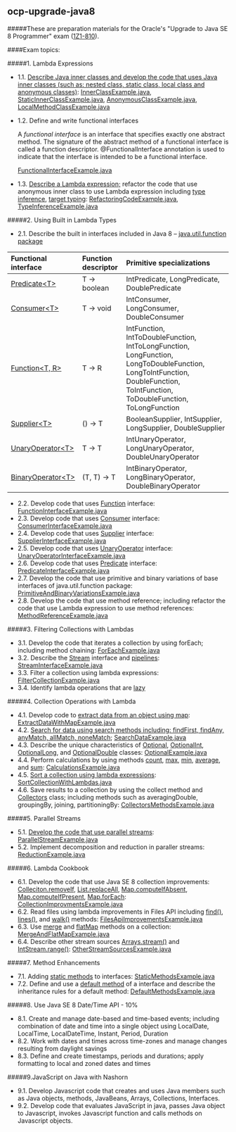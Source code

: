 ocp-upgrade-java8
-----------------

#####These are preparation materials for the Oracle's "Upgrade to Java SE 8 Programmer" exam \([1Z1-810](http://education.oracle.com/pls/web_prod-plq-dad/db_pages.getpage?page_id=5001&get_params=p_exam_id:1Z0-810)\).

####Exam topics:

#####1. Lambda Expressions
- 1.1. [Describe Java inner classes and develop the code that uses Java inner classes (such as: nested class, static class, local class and anonymous classes)](http://docs.oracle.com/javase/tutorial/java/javaOO/nested.html): [InnerClassExample.java](https://github.com/igor-baiborodine/java-various-examples/blob/master/ocp-upgrade-java8/src/main/java/com/kiroule/ocpupgradejava8/topic1_1/InnerClassExample.java),   [StaticInnerClassExample.java](https://github.com/igor-baiborodine/java-various-examples/blob/master/ocp-upgrade-java8/src/main/java/com/kiroule/ocpupgradejava8/topic1_1/StaticInnerClassExample.java),     [AnonymousClassExample.java](https://github.com/igor-baiborodine/java-various-examples/blob/master/ocp-upgrade-java8/src/main/java/com/kiroule/ocpupgradejava8/topic1_1/AnonymousClassExample.java),     [LocalMethodClassExample.java](https://github.com/igor-baiborodine/java-various-examples/blob/master/ocp-upgrade-java8/src/main/java/com/kiroule/ocpupgradejava8/topic1_1/LocalMethodClassExample.java)
    
- 1.2. Define and write functional interfaces

  A _functional interface_ is an interface that specifies exactly one abstract method. The signature of the abstract method of a functional interface is called a function descriptor. @FunctionalInterface annotation is used to indicate that the interface is intended to be a functional interface.
  
  [FunctionalInterfaceExample.java](https://github.com/igor-baiborodine/java-various-examples/blob/master/ocp-upgrade-java8/src/main/java/com/kiroule/ocpupgradejava8/topic2_2/FunctionInterfaceExample.java) 
  
- 1.3. [Describe a Lambda expression;](http://en.wikipedia.org/wiki/Anonymous_function#Java) refactor the code that use anonymous inner class to use Lambda expression including [type inference](http://docs.oracle.com/javase/tutorial/java/generics/genTypeInference.html), [target typing](http://docs.oracle.com/javase/tutorial/java/javaOO/lambdaexpressions.html#target-typing):   [RefactoringCodeExample.java](https://github.com/igor-baiborodine/java-various-examples/blob/master/ocp-upgrade-java8/src/main/java/com/kiroule/ocpupgradejava8/topic1_3/RefactoringCodeExample.java),   [TypeInferenceExample.java](https://github.com/igor-baiborodine/java-various-examples/blob/master/ocp-upgrade-java8/src/main/java/com/kiroule/ocpupgradejava8/topic1_3/TypeInferenceExample.java)
      
#####2. Using Built in Lambda Types
- 2.1. Describe the built in interfaces included in Java 8 – [java.util.function package](http://docs.oracle.com/javase/8/docs/api/java/util/function/package-summary.html)

|Functional interface|Function descriptor|Primitive specializations|
|:--------------------------|:------------------------|:------------------------|
|[Predicate\<T\>](http://docs.oracle.com/javase/8/docs/api/java/util/function/Predicate.html)|T -> boolean|IntPredicate, LongPredicate, DoublePredicate|
|[Consumer\<T\>](http://docs.oracle.com/javase/8/docs/api/java/util/function/Consumer.html)|T -> void|IntConsumer, LongConsumer, DoubleConsumer|
|[Function\<T, R\>](http://docs.oracle.com/javase/8/docs/api/java/util/function/Function.html)|T -> R|IntFunction<R>, IntToDoubleFunction, IntToLongFunction, LongFunction<R>, LongToDoubleFunction, LongToIntFunction, DoubleFunction<R>, ToIntFunction<T>, ToDoubleFunction<T>, ToLongFunction<T>|
|[Supplier\<T\>](http://docs.oracle.com/javase/8/docs/api/java/util/function/Function.html)|() -> T|BooleanSupplier, IntSupplier, LongSupplier, DoubleSupplier|
|[UnaryOperator\<T\>](http://docs.oracle.com/javase/8/docs/api/java/util/function/UnaryOperator.html)|T -> T|IntUnaryOperator, LongUnaryOperator, DoubleUnaryOperator|
|[BinaryOperator\<T\>](http://docs.oracle.com/javase/8/docs/api/java/util/function/BinaryOperator.html)|(T, T) -> T|IntBinaryOperator, LongBinaryOperator, DoubleBinaryOperator|

- 2.2. Develop code that uses [Function](http://docs.oracle.com/javase/8/docs/api/java/util/function/Function.html) interface: [FunctionInterfaceExample.java](https://github.com/igor-baiborodine/java-various-examples/blob/master/ocp-upgrade-java8/src/main/java/com/kiroule/ocpupgradejava8/topic2_2/FunctionInterfaceExample.java)
- 2.3. Develop code that uses [Consumer](http://docs.oracle.com/javase/8/docs/api/java/util/function/Consumer.html) interface: [ConsumerInterfaceExample.java](https://github.com/igor-baiborodine/java-various-examples/blob/master/ocp-upgrade-java8/src/main/java/com/kiroule/ocpupgradejava8/topic2_3/ConsumerInterfaceExample.java)
- 2.4. Develop code that uses [Supplier](https://github.com/igor-baiborodine/java-various-examples/blob/master/ocp-upgrade-java8/src/main/java/com/kiroule/ocpupgradejava8/topic2_4/SupplierInterfaceExample.java) interface: [SupplierInterfaceExample.java](https://github.com/igor-baiborodine/java-various-examples/blob/master/ocp-upgrade-java8/src/main/java/com/kiroule/ocpupgradejava8/topic2_4/SupplierInterfaceExample.java)
- 2.5. Develop code that uses [UnaryOperator](http://docs.oracle.com/javase/8/docs/api/java/util/function/UnaryOperator.html) interface: [UnaryOperatorInterfaceExample.java](https://github.com/igor-baiborodine/java-various-examples/blob/master/ocp-upgrade-java8/src/main/java/com/kiroule/ocpupgradejava8/topic2_5/UnaryOperatorInterfaceExample.java)
- 2.6. Develop code that uses [Predicate](http://docs.oracle.com/javase/8/docs/api/java/util/function/Predicate.html) interface: [PredicateInterfaceExample.java](https://github.com/igor-baiborodine/java-various-examples/blob/master/ocp-upgrade-java8/src/main/java/com/kiroule/ocpupgradejava8/topic2_6/PredicateInterfaceExample.java)
- 2.7. Develop the code that use primitive and binary variations of base interfaces of java.util.function package: [PrimitiveAndBinaryVariationsExample.java](https://github.com/igor-baiborodine/java-various-examples/blob/master/ocp-upgrade-java8/src/main/java/com/kiroule/ocpupgradejava8/topic2_7/PrimitiveAndBinaryVariationsExample.java)
- 2.8. Develop the code that use method reference; including refactor the code that use Lambda expression to use method references: [MethodReferenceExample.java](https://github.com/igor-baiborodine/java-various-examples/blob/master/ocp-upgrade-java8/src/main/java/com/kiroule/ocpupgradejava8/topic2_8/MethodReferenceExample.java)

#####3. Filtering Collections with Lambdas
- 3.1. Develop the code that iterates a collection by using forEach; including method chaining: [ForEachExample.java](https://github.com/igor-baiborodine/java-various-examples/blob/master/ocp-upgrade-java8/src/main/java/com/kiroule/ocpupgradejava8/topic3_1/ForEachExample.java)
- 3.2. Describe the [Stream](http://docs.oracle.com/javase/8/docs/api/java/util/stream/Stream.html) interface and [pipelines](http://docs.oracle.com/javase/tutorial/collections/streams/#pipelines): [StreamInterfaceExample.java](https://github.com/igor-baiborodine/java-various-examples/blob/master/ocp-upgrade-java8/src/main/java/com/kiroule/ocpupgradejava8/topic3_2/StreamInterfaceExample.java)
- 3.3. Filter a collection using lambda expressions: [FilterCollectionExample.java](https://github.com/igor-baiborodine/java-various-examples/blob/master/ocp-upgrade-java8/src/main/java/com/kiroule/ocpupgradejava8/topic3_3/FilterCollectionExample.java)
- 3.4. Identify lambda operations that are [lazy](http://docs.oracle.com/javase/tutorial/collections/streams/parallelism.html#laziness)

#####4. Collection Operations with Lambda
- 4.1. Develop code to [extract data from an object using map](http://www.oracle.com/technetwork/articles/java/ma14-java-se-8-streams-2177646.html): [ExtractDataWithMapExample.java](https://github.com/igor-baiborodine/java-various-examples/blob/master/ocp-upgrade-java8/src/main/java/com/kiroule/ocpupgradejava8/topic4_1/ExtractDataWithMapExample.java)
- 4.2. [Search for data using search methods including: findFirst, findAny, anyMatch, allMatch, noneMatch](http://www.oracle.com/technetwork/articles/java/ma14-java-se-8-streams-2177646.html); [SearchDataExample.java](https://github.com/igor-baiborodine/java-various-examples/blob/master/ocp-upgrade-java8/src/main/java/com/kiroule/ocpupgradejava8/topic4_2/SearchDataExample.java)
- 4.3. Describe the unique characteristics of [Optional](http://docs.oracle.com/javase/8/docs/api/java/util/Optional.html), [OptionalInt](https://docs.oracle.com/javase/8/docs/api/java/util/OptionalInt.html), [OptionalLong](https://docs.oracle.com/javase/8/docs/api/java/util/OptionalLong.html), and [OptionalDouble](https://docs.oracle.com/javase/8/docs/api/java/util/OptionalDouble.html) classes: [OptionalExample.java](https://github.com/igor-baiborodine/java-various-examples/blob/master/ocp-upgrade-java8/src/main/java/com/kiroule/ocpupgradejava8/topic4_3/OptionalExample.java)
- 4.4. Perform calculations by using methods [count](http://docs.oracle.com/javase/8/docs/api/java/util/stream/Stream.html#count--), [max](http://docs.oracle.com/javase/8/docs/api/java/util/stream/Stream.html#max-java.util.Comparator-), [min](http://docs.oracle.com/javase/8/docs/api/java/util/stream/Stream.html#min-java.util.Comparator-), [average](http://docs.oracle.com/javase/8/docs/api/java/util/stream/IntStream.html#average--), and [sum](http://docs.oracle.com/javase/8/docs/api/java/util/stream/IntStream.html#sum--): [CalculationsExample.java](https://github.com/igor-baiborodine/java-various-examples/blob/master/ocp-upgrade-java8/src/main/java/com/kiroule/ocpupgradejava8/topic4_4/CalculationsExample.java) 
- 4.5. [Sort a collection using lambda expressions](http://www.oracle.com/technetwork/articles/java/architect-lambdas-part2-2081439.html): [SortCollectionWithLambdas.java](https://github.com/igor-baiborodine/java-various-examples/blob/master/ocp-upgrade-java8/src/main/java/com/kiroule/ocpupgradejava8/topic4_5/SortCollectionWithLambdas.java)
- 4.6. Save results to a collection by using the collect method and [Collectors](http://docs.oracle.com/javase/8/docs/api/java/util/stream/Collectors.html) class; including methods such as averagingDouble, groupingBy, joining, partitioningBy: [CollectorsMethodsExample.java](https://github.com/igor-baiborodine/java-various-examples/blob/master/ocp-upgrade-java8/src/main/java/com/kiroule/ocpupgradejava8/topic4_6/CollectorsMethodsExample.java)

#####5. Parallel Streams
- 5.1. [Develop the code that use parallel streams](http://docs.oracle.com/javase/tutorial/collections/streams/parallelism.html): [ParallelStreamExample.java](https://github.com/igor-baiborodine/java-various-examples/blob/master/ocp-upgrade-java8/src/main/java/com/kiroule/ocpupgradejava8/topic5_1/ParallelStreamExample.java) 
- 5.2. Implement decomposition and reduction in paraller streams: [ReductionExample.java](https://github.com/igor-baiborodine/java-various-examples/blob/master/ocp-upgrade-java8/src/main/java/com/kiroule/ocpupgradejava8/topic5_2/ReductionExample.java)

#####6. Lambda Cookbook
- 6.1. Develop the code that use Java SE 8 collection improvements: [Colleciton.removeIf](http://docs.oracle.com/javase/8/docs/api/java/util/Collection.html#removeIf-java.util.function.Predicate-), [List.replaceAll](http://docs.oracle.com/javase/8/docs/api/java/util/List.html#replaceAll-java.util.function.UnaryOperator-), [Map.computeIfAbsent](http://docs.oracle.com/javase/8/docs/api/java/util/Map.html#computeIfAbsent-K-java.util.function.Function-), [Map.computeIfPresent](http://docs.oracle.com/javase/8/docs/api/java/util/Map.html#computeIfPresent-K-java.util.function.BiFunction-), [Map.forEach](http://docs.oracle.com/javase/8/docs/api/java/util/Map.html#forEach-java.util.function.BiConsumer-): [CollectionImprovmentsExample.java](https://github.com/igor-baiborodine/java-various-examples/blob/master/ocp-upgrade-java8/src/main/java/com/kiroule/ocpupgradejava8/topic6_1/CollectionImprovementsExample.java)
- 6.2. Read files using lambda improvements in Files API including [find()](http://docs.oracle.com/javase/8/docs/api/java/nio/file/Files.html#find-java.nio.file.Path-int-java.util.function.BiPredicate-java.nio.file.FileVisitOption...-), [lines()](http://docs.oracle.com/javase/8/docs/api/java/nio/file/Files.html#find-java.nio.file.Path-int-java.util.function.BiPredicate-java.nio.file.FileVisitOption...-), and [walk()](http://docs.oracle.com/javase/8/docs/api/java/nio/file/Files.html#find-java.nio.file.Path-int-java.util.function.BiPredicate-java.nio.file.FileVisitOption...-) methods: [FilesApiImprovementsExample.java](https://github.com/igor-baiborodine/java-various-examples/blob/master/ocp-upgrade-java8/src/main/java/com/kiroule/ocpupgradejava8/topic6_2/FilesApiImprovementsExample.java)
- 6.3. Use [merge](http://docs.oracle.com/javase/8/docs/api/java/util/Map.html#merge-K-V-java.util.function.BiFunction-) and [flatMap](http://docs.oracle.com/javase/8/docs/api/java/util/stream/Stream.html#flatMap-java.util.function.Function-) methods on a collection: [MergeAndFlatMapExample.java](https://github.com/igor-baiborodine/java-various-examples/blob/master/ocp-upgrade-java8/src/main/java/com/kiroule/ocpupgradejava8/topic6_3/MergeAndFlatMapExample.java)
- 6.4. Describe other stream sources  [Arrays.stream()](http://docs.oracle.com/javase/8/docs/api/java/util/Arrays.html) and [IntStream.range()](http://docs.oracle.com/javase/8/docs/api/java/util/stream/IntStream.html#range-int-int-): [OtherStreamSourcesExample.java](https://github.com/igor-baiborodine/java-various-examples/blob/master/ocp-upgrade-java8/src/main/java/com/kiroule/ocpupgradejava8/topic6_4/OtherStreamSourcesExample.java)

#####7. Method Enhancements
- 7.1. Adding [static methods](http://docs.oracle.com/javase/tutorial/java/IandI/defaultmethods.html) to interfaces: [StaticMethodsExample.java](https://github.com/igor-baiborodine/java-various-examples/blob/master/ocp-upgrade-java8/src/main/java/com/kiroule/ocpupgradejava8/topic7_1/StaticMethodsExample.java)
- 7.2. Define and use a [default method](http://docs.oracle.com/javase/tutorial/java/IandI/defaultmethods.html) of a interface and describe the inheritance rules for a default method: [DefaultMethodsExample.java](https://github.com/igor-baiborodine/java-various-examples/blob/master/ocp-upgrade-java8/src/main/java/com/kiroule/ocpupgradejava8/topic7_2/DefaultMethodsExample.java)

#####8. Use Java SE 8 Date/Time API - 10%
- 8.1. Create and manage date-based and time-based events; including combination of date and time into a single object using  LocalDate, LocalTime, LocalDateTime, Instant, Period, Duration
- 8.2. Work with dates and times across time-zones and manage changes resulting from daylight savings
- 8.3. Define and create timestamps, periods and durations; apply formatting to local and zoned dates and times

#####9.JavaScript on Java with Nashorn
- 9.1. Develop Javascript code that creates and uses Java members such as Java objects, methods, JavaBeans, Arrays, Collections, Interfaces.
- 9.2. Develop code that  evaluates JavaScript in java, passes Java object to Javascript, invokes Javascript function and calls methods on Javascript objects.
